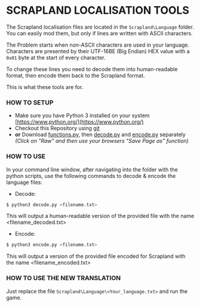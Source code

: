 # SCRAPLAND LOCALISATION TOOLS

The Scrapland localisation files are located in the `Scrapland\Language` folder. You can easily mod them, but only if lines are written with ASCII characters. 

The Problem starts when non-ASCII characters are used in your language. Characters are presented by their UTF-16BE (Big Endian) HEX value with a `0x01` byte at the start of every character.

To change these lines you need to decode them into human-readable format, then encode them back to the Scrapland format. 

This is what these tools are for.

### HOW TO SETUP
- Make sure you have Python 3 installed on your system [https://www.python.org/](https://www.python.org/)
- Checkout this Repository using [git](https://git-scm.com/downloads)
- **or** Download [functions.py](functions.py), then [decode.py](decode.py) and [encode.py](encode.py) separately  
*(Click on "Raw" and then use your browsers "Save Page as" function)*

### HOW TO USE

In your command line window, after navigating into the folder with the python scripts, use the following commands to decode & encode the language files:

* Decode: 
```bash
$ python3 decode.py <filename.txt>
```
This will output a human-readable version of the provided file with the name <filename_decoded.txt>


* Encode: 
```bash
$ python3 encode.py <filename.txt>
```
This will output a version of the provided file encoded for Scrapland with the name <filename_encoded.txt>

### HOW TO USE THE NEW TRANSLATION

Just replace the file `Scrapland\Language\<Your_language.txt>` and run the game.
